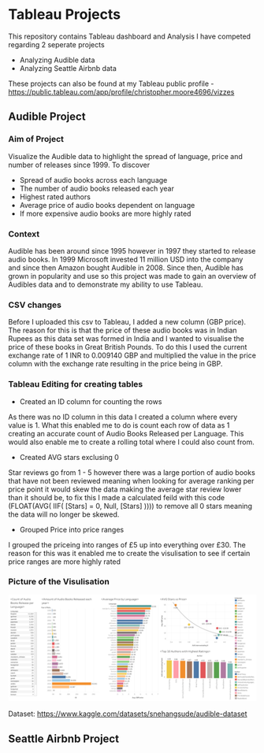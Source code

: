 # Tableau Projects
This repository contains Tableau dashboard and Analysis I have competed regarding 2 seperate projects
* Analyzing Audible data
* Analyzing Seattle Airbnb data

These projects can also be found at my Tableau public profile - https://public.tableau.com/app/profile/christopher.moore4696/vizzes

## Audible Project

### Aim of Project
Visualize the Audible data to highlight the spread of language, price and number of releases since 1999.
To discover 
* Spread of audio books across each language
* The number of audio books released each year
* Highest rated authors
* Average price of audio books dependent on language
* If more expensive audio books are more highly rated

### Context
Audible has been around since 1995 however in 1997 they started to release audio books. In 1999 Microsoft invested 11 million USD into the company and since then Amazon bought Audible in 2008. Since then, Audible has grown in popularity and use so this project was made to gain an overview of Audibles data and to demonstrate my ability to use Tableau.

### CSV changes
Before I uploaded this csv to Tableau, I added a new column (GBP price). The reason for this is that the price of these audio books was in Indian Rupees as this data set was formed in India and I wanted to visualise the price of these books in Great British Pounds. To do this I used the current exchange rate of 1 INR to 0.009140 GBP and multiplied the value in the price column with the exchange rate resulting in the price being in GBP. 

### Tableau Editing for creating tables
* Created an ID column for counting the rows

As there was no ID column in this data I created a column where every value is 1. What this enabled me to do is count each row of data as 1 creating an accurate count of Audio Books Released per Language. This would also enable me to create a rolling total where I could also count from. 

* Created AVG stars exclusing 0

Star reviews go from 1 - 5 however there was a large portion of audio books that have not been reviewed meaning when looking for average ranking per price point it would skew the data making the average star review lower than it should be, to fix this I made a calculated feild with this code (FLOAT(AVG( IIF( [Stars] = 0, Null, [Stars] )))) to remove all 0 stars meaning the data will no longer be skewed.

* Grouped Price into price ranges

I grouped the priceing into ranges of £5 up into everything over £30. The reason for this was it enabled me to create the visulisation to see if certain price ranges are more highly rated

### Picture of the Visulisation
![Alt text](Audible-Project/Audible%20Data%20Dashboard.png)

Dataset: https://www.kaggle.com/datasets/snehangsude/audible-dataset

## Seattle Airbnb Project
